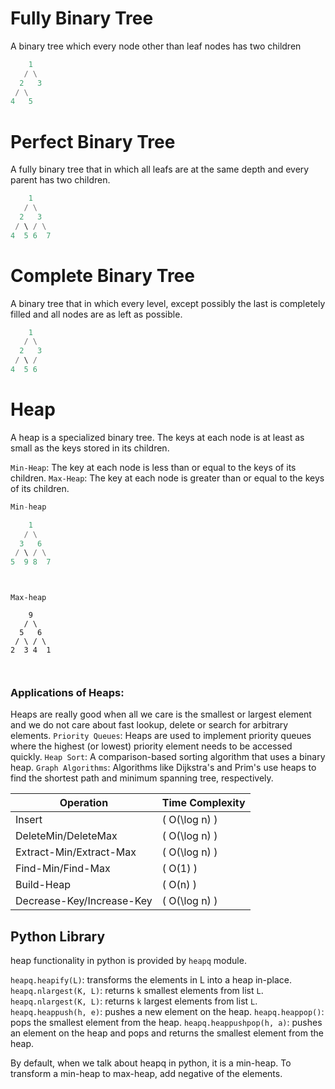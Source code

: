 # Fully Binary Tree

A binary tree which every node other than leaf nodes has two children

```py
    1
   / \
  2   3
 / \
4   5

```

# Perfect Binary Tree

A fully binary tree that in which all leafs are at the same depth and every parent has two children.

```py
    1
   / \
  2   3
 / \ / \
4  5 6  7

```

# Complete Binary Tree

A binary tree that in which every level, except possibly the last is completely filled and all nodes are as left as possible.

```py
    1
   / \
  2   3
 / \ /
4  5 6

```

# Heap

A heap is a specialized binary tree.
The keys at each node is at least as small as the keys stored in its children.

`Min-Heap`: The key at each node is less than or equal to the keys of its children.
`Max-Heap`: The key at each node is greater than or equal to the keys of its children.

```py
Min-heap

    1
   / \
  3   6
 / \ / \
5  9 8  7




```

```
Max-heap

    9
   / \
  5   6
 / \ / \
2  3 4  1



```

### Applications of Heaps:

Heaps are really good when all we care is the smallest or largest element and we do not care about fast lookup, delete or search for arbitrary elements.
`Priority Queues`: Heaps are used to implement priority queues where the highest (or lowest) priority element needs to be accessed quickly.
`Heap Sort`: A comparison-based sorting algorithm that uses a binary heap.
`Graph Algorithms`: Algorithms like Dijkstra's and Prim's use heaps to find the shortest path and minimum spanning tree, respectively.

| Operation                 | Time Complexity |
| ------------------------- | --------------- |
| Insert                    | \( O(\log n) \) |
| DeleteMin/DeleteMax       | \( O(\log n) \) |
| Extract-Min/Extract-Max   | \( O(\log n) \) |
| Find-Min/Find-Max         | \( O(1) \)      |
| Build-Heap                | \( O(n) \)      |
| Decrease-Key/Increase-Key | \( O(\log n) \) |

## Python Library

heap functionality in python is provided by `heapq` module.

`heapq.heapify(L)`: transforms the elements in L into a heap in-place.
`heapq.nlargest(K, L)`: returns `k` smallest elements from list `L`.
`heapq.nlargest(K, L)`: returns `k` largest elements from list `L`.
`heapq.heappush(h, e)`: pushes a new element on the heap.
`heapq.heappop()`: pops the smallest element from the heap.
`heapq.heappushpop(h, a)`: pushes an element on the heap and pops and returns the smallest element from the heap.

By default, when we talk about heapq in python, it is a min-heap.
To transform a min-heap to max-heap, add negative of the elements.
